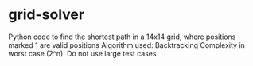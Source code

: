 # grid-solver
Python code to find the shortest path in a 14x14 grid, where positions marked 1 are valid positions
Algorithm used: Backtracking
Complexity in worst case (2^n). 
Do not use large test cases
